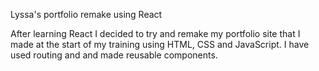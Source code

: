 Lyssa's portfolio remake using React

After learning React I decided to try and remake my portfolio site that I made at the start of my training using HTML, CSS and JavaScript.
I have used routing and and made reusable components.
